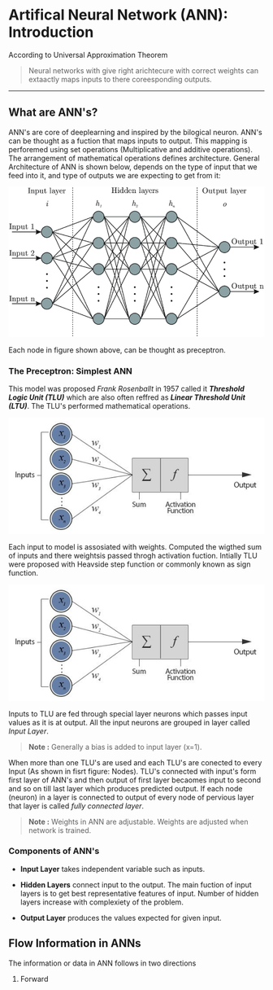 # Artifical Neural Network (ANN): Introduction 

According to Universal Approximation Theorem 
> Neural networks with give right arichtecure with correct weights can extaactly maps inputs to there coreesponding outputs.


<!--  1. toc +-{:toc} -->
---
## What are ANN's?

ANN's are core of deeplearning and inspired by the bilogical neuron. ANN's can be thought as a fuction that maps inputs to output. This mapping is perforemed using set operations (Multiplicative and additive operations). The arrangement of mathematical operations defines 
architecture. General Architecture of ANN is shown below, depends on the type of input that we feed into it, and type of outputs we are expecting to get from it:

![](images/ann_1_f1.png "ANN Architecture")


Each node in figure shown above, can be thought as preceptron. 


### The Preceptron: Simplest ANN

This model was proposed _Frank Rosenballt_ in 1957 called it **_Threshold Logic Unit (TLU)_** which are also often reffred as **_Linear Threshold Unit (LTU)_**. The TLU's performed mathematical operations.


![](images/ann_1_f2.jpg "ANN Architecture")

Each input to model is assosiated with weights. Computed the wigthed sum of inputs and there weightsis passed throgh activation fuction. Intially TLU were proposed with Heavside step function or commonly known as sign function.  

![](images/ann_1_f2b.jpg "Explaination")


Inputs to TLU are fed through special layer  neurons which passes input values as it is at output. All the input neurons are grouped in layer called *Input Layer*.

>**Note :** Generally a bias is added to input layer (x=1).

When more than one TLU's are used and each TLU's are conected to every Input (As shown in fisrt figure: Nodes). TLU's connected with input's form first layer of ANN's and then output of first layer becaomes input to second and so on till last layer which produces predicted output. If each node (neuron) in a layer is connected to output of every node of pervious  layer that layer is called _fully connected layer_.

>**Note :** Weights in ANN are adjustable. Weights are adjusted when network is trained.

### Components of ANN's

- **Input Layer** takes independent  variable such as inputs.

- **Hidden Layers** connect input to the output. The main fuction of input layers is to get best representative features of input. Number of hidden layers increase with complexiety of the problem. 

- **Output Layer** produces the values expected for given input.


## Flow Information in ANNs 

The information or data in ANN follows in two directions

1. Forward    

 